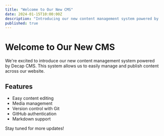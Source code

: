 ```yaml
---
title: "Welcome to Our New CMS"
date: 2024-01-15T10:00:00Z
description: "Introducing our new content management system powered by Decap CMS"
published: true
---
```


# Welcome to Our New CMS

We're excited to introduce our new content management system powered by Decap CMS. This system allows us to easily manage and publish content across our website.

## Features

- Easy content editing
- Media management
- Version control with Git
- GitHub authentication
- Markdown support

Stay tuned for more updates!